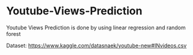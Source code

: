 # Youtube-Views-Prediction
Youtube Views Prediction is done by using linear regression and random forest

Dataset:
https://www.kaggle.com/datasnaek/youtube-new#INvideos.csv
